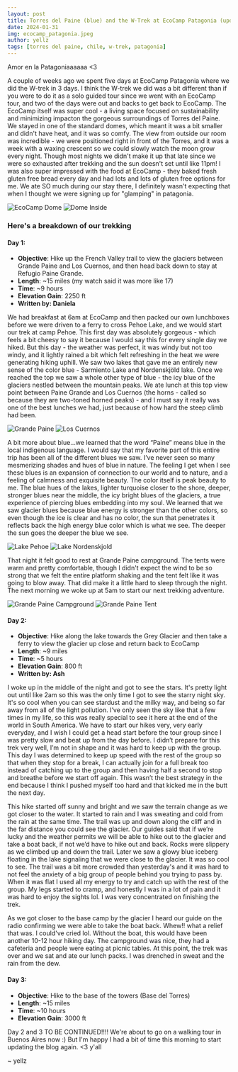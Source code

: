 ```yaml
---
layout: post
title: Torres del Paine (blue) and the W-Trek at EcoCamp Patagonia (updated 5/1/24)
date: 2024-01-31
img: ecocamp_patagonia.jpeg
author: yellz
tags: [torres del paine, chile, w-trek, patagonia]
---
```


Amor en la Patagoniaaaaaa <3

A couple of weeks ago we spent five days at EcoCamp Patagonia where we did the W-trek in 3 days. I think the W-trek we did was a bit different than if you were to do it as a solo guided tour since we went with an EcoCamp tour, and two of the days were out and backs to get back to EcoCamp. The EcoCamp itself was super cool - a living space focused on sustainability and minimizing impacton the gorgeous surroundings of Torres del Paine. We stayed in one of the standard domes, which meant it was a bit smaller and didn't have heat, and it was so comfy. The view from outside our room was incredible - we were positioned right in front of the Torres, and it was a week with a waxing crescent so we could slowly watch the moon grow every night. Though most nights we didn't make it up that late since we were so exhausted after trekking and the sun doesn't set until like 11pm! I was also super impressed with the food at EcoCamp - they baked fresh gluten free bread every day and had lots and lots of gluten free options for me. We ate SO much during our stay there, I definitely wasn't expecting that when I thought we were signing up for "glamping" in patagonia.

![EcoCamp Dome](/assets/img/ecocamp_dome.jpeg)
![Dome Inside](/assets/img/yells_inside_dome.jpeg)

### Here's a breakdown of our trekking

#### Day 1:

- **Objective**: Hike up the French Valley trail to view the glaciers between Grande Paine and Los Cuernos, and then head back down to stay at Refugio Paine Grande.
- **Length**: ~15 miles (my watch said it was more like 17)
- **Time**: ~9 hours
- **Elevation Gain**: 2250 ft
- **Written by: Daniela**

We had breakfast at 6am at EcoCamp and then packed our own lunchboxes before we were driven to a ferry to cross Pehoe Lake, and we would start our trek at camp Pehoe. This first day was absolutely gorgeous - which feels a bit cheesy to say it because I would say this for every single day we hiked. But this day - the weather was perfect, it was windy but not too windy, and it lightly rained a bit which felt refreshing in the heat we were generating hiking uphill. We saw two lakes that gave me an entirely new sense of the color blue - Sarmiento Lake and Nordenskjöld lake. Once we reached the top we saw a whole other type of blue - the icy blue of the glaciers nestled between the mountain peaks. We ate lunch at this top view point between Paine Grande and Los Cuernos (the horns - called so because they are two-toned horned peaks) - and I must say it really was one of the best lunches we had, just because of how hard the steep climb had been.

![Grande Paine](/assets/img/grande_paine.jpeg)
![Los Cuernos](/assets/img/los_cuernos.jpeg)

A bit more about blue...we learned that the word “Paine” means blue in the local indigenous language. I would say that my favorite part of this entire trip has been all of the different blues we saw. I’ve never seen so many mesmerizing shades and hues of blue in nature. The feeling I get when I see these blues is an expansion of connection to our world and to nature, and a feeling of calmness and exquisite beauty. The color itself is peak beauty to me. The blue hues of the lakes, lighter turquoise closer to the shore, deeper, stronger blues near the middle, the icy bright blues of the glaciers, a true experience of piercing blues embedding into my soul. We learned that we saw glacier blues because blue energy is stronger than the other colors, so even though the ice is clear and has no color, the sun that penetrates it reflects back the high energy blue color which is what we see. The deeper the sun goes the deeper the blue we see.

![Lake Pehoe](/assets/img/lake_pehoe.jpeg)
![Lake Nordenskjold](/assets/img/lake_nordenskold.jpeg)

That night it felt good to rest at Grande Paine campground. The tents were warm and pretty comfortable, though I didn't expect the wind to be so strong that we felt the entire platform shaking and the tent felt like it was going to blow away. That did make it a little hard to sleep through the night. The next morning we woke up at 5am to start our next trekking adventure.

![Grande Paine Campground](/assets/img/paine_grande_tent_outside.jpeg)
![Grande Paine Tent](/assets/img/paine_grande_tent_inside.jpeg)

#### Day 2:

- **Objective**: Hike along the lake towards the Grey Glacier and then take a ferry to view the glacier up close and return back to EcoCamp
- **Length**: ~9 miles
- **Time**: ~5 hours
- **Elevation Gain**: 800 ft
- **Written by: Ash**

I woke up in the middle of the night and got to see the stars. It's pretty light out until like 2am so this was the only time I got to see the starry night sky. It's so cool when you can see stardust and the milky way, and being so far away from all of the light pollution. I’ve only seen the sky like that a few times in my life, so this was really special to see it here at the end of the world in South America. We have to start our hikes very, very early everyday, and I wish I could get a head start before the tour group since I was pretty slow and beat up from the day before. I didn’t prepare for this trek very well, I’m not in shape and it was hard to keep up with the group. This day I was determined to keep up speed with the rest of the group so that when they stop for a break, I can actually join for a full break too instead of catching up to the group and then having half a second to stop and breathe before we start off again. This wasn’t the best strategy in the end because I think I pushed myself too hard and that kicked me in the butt the next day.

This hike started off sunny and bright and we saw the terrain change as we got closer to the water. It started to rain and I was sweating and cold from the rain at the same time. The trail was up and down along the cliff and in the far distance you could see the glacier. Our guides said that if we’re lucky and the weather permits we will be able to hike out to the glacier and take a boat back, if not we’d have to hike out and back. Rocks were slippery as we climbed up and down the trail. Later we saw a glowy blue iceberg floating in the lake signaling that we were close to the glacier. It was so cool to see. The trail was a bit more crowded than yesterday's and it was hard to not feel the anxiety of a big group of people behind you trying to pass by. When it was flat I used all my energy to try and catch up with the rest of the group. My legs started to cramp, and honestly I was in a lot of pain and it was hard to enjoy the sights lol. I was very concentrated on finishing the trek.

As we got closer to the base camp by the glacier I heard our guide on the radio confirming we were able to take the boat back. Whew!! what a relief that was. I could've cried lol. Without the boat, this would have been another 10-12 hour hiking day. The campground was nice, they had a cafeteria and people were eating at picnic tables. At this point, the trek was over and we sat and ate our lunch packs. I was drenched in sweat and the rain from the dew.

#### Day 3:

- **Objective**: Hike to the base of the towers (Base del Torres)
- **Length**: ~15 miles
- **Time**: ~10 hours
- **Elevation Gain**: 3000 ft

Day 2 and 3 TO BE CONTINUED!!!! We're about to go on a walking tour in Buenos Aires now :) But I'm happy I had a bit of time this morning to start updating the blog again. <3 y'all

~ yellz
